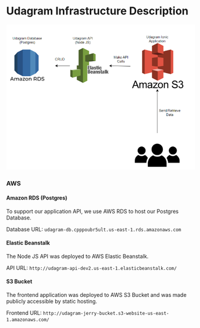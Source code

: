 # Udagram Infrastructure Description

![Architecture Diagram](Architecture_Diagram.png)

### AWS
#### Amazon RDS (Postgres)
To support our application API, we use AWS RDS to host our Postgres Database.

Database URL: `udagram-db.cpppoubr5ult.us-east-1.rds.amazonaws.com`

#### Elastic Beanstalk
The Node JS API was deployed to AWS Elastic Beanstalk.

API URL: `http://udagram-api-dev2.us-east-1.elasticbeanstalk.com/`

#### S3 Bucket
The frontend application was deployed to AWS S3 Bucket and was made publicly accessible by static hosting.

Frontend URL: `http://udagram-jerry-bucket.s3-website-us-east-1.amazonaws.com/`
